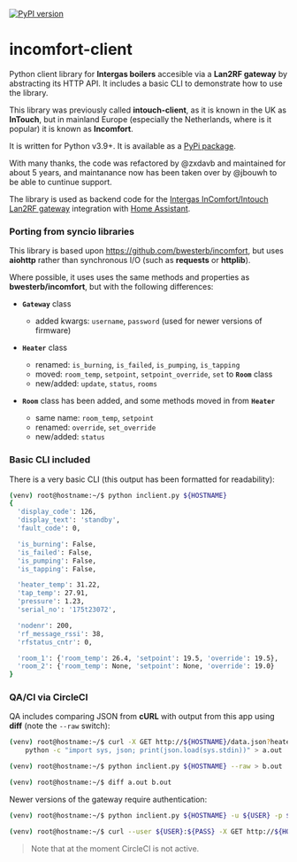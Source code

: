 [![PyPI version](https://badge.fury.io/py/incomfort-client.svg)](https://badge.fury.io/py/incomfort-client)

# incomfort-client

Python client library for **Intergas boilers** accesible via a **Lan2RF gateway** by abstracting its HTTP API. It includes a basic CLI to demonstrate how to use the library.

This library was previously called **intouch-client**, as it is known in the UK as **InTouch**, but in mainland Europe (especially the Netherlands, where is it popular) it is known as **Incomfort**.

It is written for Python v3.9+. It is available as a [PyPi package](https://pypi.org/project/incomfort-client/).

With many thanks, the code was refactored by @zxdavb and maintained for about 5 years, and maintanance now has been taken over by @jbouwh to be able to cuntinue support.

The library is used as backend code for the [Intergas InComfort/Intouch Lan2RF gateway](https://www.home-assistant.io/integrations/incomfort/) integration with [Home Assistant](https://www.home-assistant.io/).

### Porting from syncio libraries

This library is based upon https://github.com/bwesterb/incomfort, but uses **aiohttp** rather than synchronous I/O (such as **requests** or **httplib**).

Where possible, it uses uses the same methods and properties as **bwesterb/incomfort**, but with the following differences:

- **`Gateway`** class

  - added kwargs: `username`, `password` (used for newer versions of firmware)

- **`Heater`** class

  - renamed: `is_burning`, `is_failed`, `is_pumping`, `is_tapping`
  - moved: `room_temp`, `setpoint`, `setpoint_override`, `set` to **`Room`** class
  - new/added: `update`, `status`, `rooms`

- **`Room`** class has been added, and some methods moved in from **`Heater`**
  - same name: `room_temp`, `setpoint`
  - renamed: `override`, `set_override`
  - new/added: `status`

### Basic CLI included

There is a very basic CLI (this output has been formatted for readability):

```bash
(venv) root@hostname:~/$ python inclient.py ${HOSTNAME}
{
  'display_code': 126,
  'display_text': 'standby',
  'fault_code': 0,

  'is_burning': False,
  'is_failed': False,
  'is_pumping': False,
  'is_tapping': False,

  'heater_temp': 31.22,
  'tap_temp': 27.91,
  'pressure': 1.23,
  'serial_no': '175t23072',

  'nodenr': 200,
  'rf_message_rssi': 38,
  'rfstatus_cntr': 0,

  'room_1': {'room_temp': 26.4, 'setpoint': 19.5, 'override': 19.5},
  'room_2': {'room_temp': None, 'setpoint': None, 'override': 19.0}
}
```

### QA/CI via CircleCI

QA includes comparing JSON from **cURL** with output from this app using **diff** (note the `--raw` switch):

```bash
(venv) root@hostname:~/$ curl -X GET http://${HOSTNAME}/data.json?heater=0 | \
    python -c "import sys, json; print(json.load(sys.stdin))" > a.out

(venv) root@hostname:~/$ python inclient.py ${HOSTNAME} --raw > b.out

(venv) root@hostname:~/$ diff a.out b.out
```

Newer versions of the gateway require authentication:

```bash
(venv) root@hostname:~/$ python inclient.py ${HOSTNAME} -u ${USER} -p ${PASS}

(venv) root@hostname:~/$ curl --user ${USER}:${PASS} -X GET http://${HOSTNAME}/protect/data.json?heater=0
```

> Note that at the moment CircleCI is not active.
